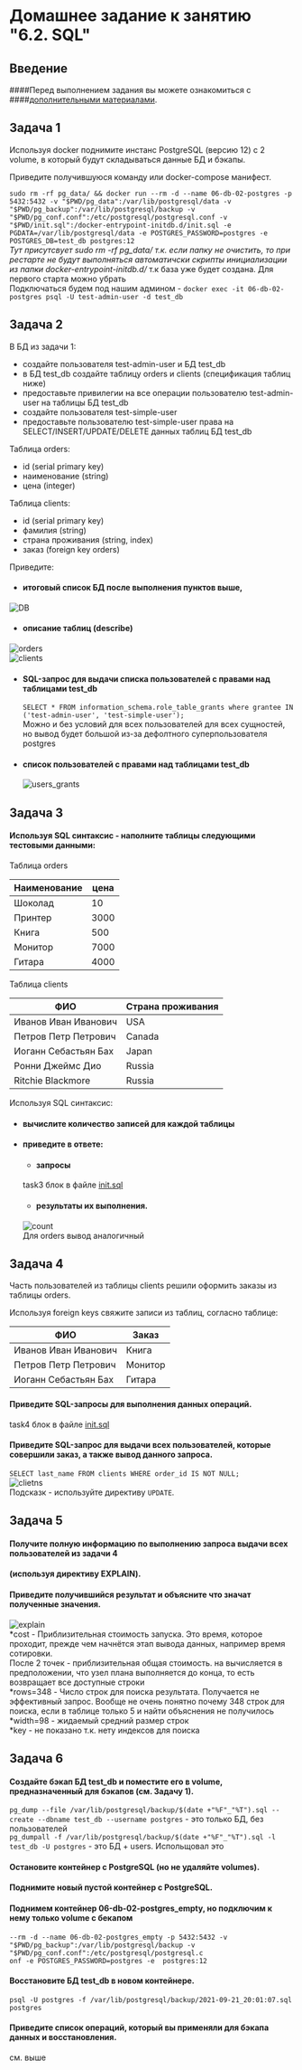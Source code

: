 # Домашнее задание к занятию "6.2. SQL"

## Введение

####Перед выполнением задания вы можете ознакомиться с 
####[дополнительными материалами](https://github.com/netology-code/virt-homeworks/tree/master/additional/README.md).

## Задача 1

Используя docker поднимите инстанс PostgreSQL (версию 12) c 2 volume, 
в который будут складываться данные БД и бэкапы.

Приведите получившуюся команду или docker-compose манифест.

```sudo rm -rf pg_data/ && docker run --rm -d --name 06-db-02-postgres -p 5432:5432 -v "$PWD/pg_data":/var/lib/postgresql/data -v "$PWD/pg_backup":/var/lib/postgresql/backup -v "$PWD/pg_conf.conf":/etc/postgresql/postgresql.conf -v "$PWD/init.sql":/docker-entrypoint-initdb.d/init.sql -e PGDATA=/var/lib/postgresql/data -e POSTGRES_PASSWORD=postgres -e POSTGRES_DB=test_db postgres:12```  
_Тут присутсвует sudo rm -rf pg_data/ т.к. если папку не очистить, то при рестарте не будут выполняться автоматичски скрипты инициализации из папки docker-entrypoint-initdb.d/_ т.к база уже будет создана. Для первого старта можно убрать  
Подключаться будем под нашим админом - ```docker exec -it 06-db-02-postgres psql -U test-admin-user -d test_db```  
## Задача 2

В БД из задачи 1: 
- создайте пользователя test-admin-user и БД test_db
- в БД test_db создайте таблицу orders и clients (спeцификация таблиц ниже)
- предоставьте привилегии на все операции пользователю test-admin-user на таблицы БД test_db
- создайте пользователя test-simple-user  
- предоставьте пользователю test-simple-user права на SELECT/INSERT/UPDATE/DELETE данных таблиц БД test_db

Таблица orders:
- id (serial primary key)
- наименование (string)
- цена (integer)

Таблица clients:
- id (serial primary key)
- фамилия (string)
- страна проживания (string, index)
- заказ (foreign key orders)

Приведите:
- #### итоговый список БД после выполнения пунктов выше,  
 ![DB](img/db_list.png)
- #### описание таблиц (describe)  
 ![orders](img/orders_schema.png)  
 ![clients](img/clients_schema.png)  
- #### SQL-запрос для выдачи списка пользователей с правами над таблицами test_db
  ```SELECT * FROM information_schema.role_table_grants where grantee IN ('test-admin-user', 'test-simple-user');```  
  Можно и без условий для всех пользователей для всех сущностей, но вывод будет большой из-за дефолтного суперпользователя postgres
- #### список пользователей с правами над таблицами test_db  
  ![users_grants](img/users_grants.png)

## Задача 3

#### Используя SQL синтаксис - наполните таблицы следующими тестовыми данными:

Таблица orders

|Наименование|цена|
|------------|----|
|Шоколад| 10 |
|Принтер| 3000 |
|Книга| 500 |
|Монитор| 7000|
|Гитара| 4000|

Таблица clients

|ФИО|Страна проживания|
|------------|----|
|Иванов Иван Иванович| USA |
|Петров Петр Петрович| Canada |
|Иоганн Себастьян Бах| Japan |
|Ронни Джеймс Дио| Russia|
|Ritchie Blackmore| Russia|

Используя SQL синтаксис:
- #### вычислите количество записей для каждой таблицы
- #### приведите в ответе:
    - #### запросы 
    task3 блок в файле [init.sql](init.sql)
    - #### результаты их выполнения.
    ![count](img/count.png)  
    Для orders вывод аналогичный  
## Задача 4

Часть пользователей из таблицы clients решили оформить заказы из таблицы orders.

Используя foreign keys свяжите записи из таблиц, согласно таблице:

|ФИО|Заказ|
|------------|----|
|Иванов Иван Иванович| Книга |
|Петров Петр Петрович| Монитор |
|Иоганн Себастьян Бах| Гитара |

#### Приведите SQL-запросы для выполнения данных операций.
task4 блок в файле [init.sql](init.sql)
#### Приведите SQL-запрос для выдачи всех пользователей, которые совершили заказ, а также вывод данного запроса.
```SELECT last_name FROM clients WHERE order_id IS NOT NULL;```  
![clietns](img/clients_with_orders.png)  
Подсказк - используйте директиву `UPDATE`.

## Задача 5

#### Получите полную информацию по выполнению запроса выдачи всех пользователей из задачи 4 
#### (используя директиву EXPLAIN).

#### Приведите получившийся результат и объясните что значат полученные значения.  
  ![explain](img/explain.png)  
  *cost - Приблизительная стоимость запуска. Это время, которое проходит, прежде чем начнётся этап вывода данных, например время сотировки.   
  После 2 точек - приблизительная общая стоимость. на вычисляется в предположении, что узел плана выполняется до конца, 
  то есть возвращает все доступные строки  
  *rows=348 - Число строк для поиска результата. Получается не эффективный запрос. Вообще не очень понятно почему 348 
  строк для поиска, если в таблице только 5 и найти объяснения не получилось  
  *width=98 - жидаемый средний размер строк  
  *key - не показано т.к. нету индексов для поиска  
## Задача 6

#### Создайте бэкап БД test_db и поместите его в volume, предназначенный для бэкапов (см. Задачу 1).
```pg_dump --file /var/lib/postgresql/backup/$(date +"%F"_"%T").sql --create --dbname test_db --username postgres``` - 
это только БД, без пользователей  
```pg_dumpall -f /var/lib/postgresql/backup/$(date +"%F"_"%T").sql -l test_db -U postgres``` - это БД + users. Испольщовал это  
#### Остановите контейнер с PostgreSQL (но не удаляйте volumes).
#### Поднимите новый пустой контейнер с PostgreSQL.
#### Поднимем контейнер  06-db-02-postgres_empty, но подключим к нему только volume с бекапом  

```docker run 
--rm -d --name 06-db-02-postgres_empty -p 5432:5432 -v "$PWD/pg_backup":/var/lib/postgresql/backup -v "$PWD/pg_conf.conf":/etc/postgresql/postgresql.c
onf -e POSTGRES_PASSWORD=postgres -e  postgres:12
```  
#### Восстановите БД test_db в новом контейнере.  
```psql -U postgres -f /var/lib/postgresql/backup/2021-09-21_20:01:07.sql postgres```  
#### Приведите список операций, который вы применяли для бэкапа данных и восстановления.  
см. выше  